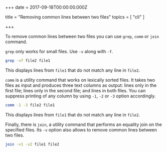 
+++
date = 2017-09-18T00:00:00.000Z


title = "Removing common lines between two files"
topics = [ "cli" ]

+++

To remove common lines between two files you can use `grep`, `comm` or `join` command.

`grep` only works for small files. Use `-v` along with `-f`.

```bash
grep -vf file2 file1
```

This displays lines from `file1` that do not match any line in `file2`.

`comm` is a utility command that works on lexically sorted files. It takes two files as input and produces three text columns as output: lines only in the first file; lines only in the second file; and lines in both files. You can suppress printing of any column by using `-1`, `-2` or `-3` option accordingly.

```bash
comm -1 -3 file2 file1
```

This displays lines from `file1` that do not match any line in `file2`.

Finally, there is `join`, a utility command that performs an equality join on the specified files. Its `-v` option also allows to remove common lines between two files.

```bash
join -v1 -v2 file1 file2
```

